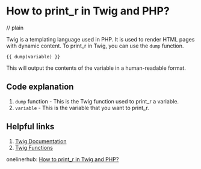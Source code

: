 # How to print_r in Twig and PHP?
// plain

Twig is a templating language used in PHP. It is used to render HTML pages with dynamic content. To print_r in Twig, you can use the `dump` function.

```
{{ dump(variable) }}
```

This will output the contents of the variable in a human-readable format.

## Code explanation


1. `dump` function - This is the Twig function used to print_r a variable.
2. `variable` - This is the variable that you want to print_r.

## Helpful links

1. [Twig Documentation](https://twig.symfony.com/doc/2.x/)
2. [Twig Functions](https://twig.symfony.com/doc/2.x/functions/index.html)

onelinerhub: [How to print_r in Twig and PHP?](https://onelinerhub.com/twig/how-to-print_r-in-twig-and-php-)